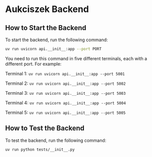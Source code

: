 # Aukciszek Backend

## How to Start the Backend

To start the backend, run the following command:

```bash
uv run uvicorn api.__init__:app --port PORT
```

You need to run this command in five different terminals, each with a different port. For example:

Terminal 1: `uv run uvicorn api.__init__:app --port 5001`

Terminal 2: `uv run uvicorn api.__init__:app --port 5002`

Terminal 3: `uv run uvicorn api.__init__:app --port 5003`

Terminal 4: `uv run uvicorn api.__init__:app --port 5004`

Terminal 5: `uv run uvicorn api.__init__:app --port 5005`

## How to Test the Backend

To test the backend, run the following command:

```bash
uv run python tests/__init__.py
```
